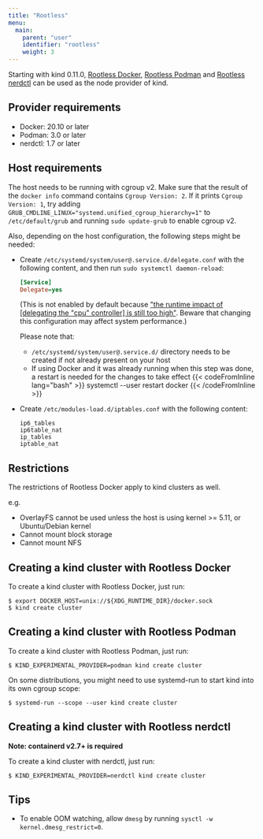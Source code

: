 ```yaml
---
title: "Rootless"
menu:
  main:
    parent: "user"
    identifier: "rootless"
    weight: 3
---
```

Starting with kind 0.11.0, [Rootless Docker](https://docs.docker.com/go/rootless/), [Rootless Podman](https://github.com/containers/podman/blob/master/docs/tutorials/rootless_tutorial.md) and [Rootless nerdctl](https://github.com/containerd/nerdctl/blob/main/docs/rootless.md) can be used as the node provider of kind.

## Provider requirements
- Docker: 20.10 or later
- Podman: 3.0 or later
- nerdctl: 1.7 or later

## Host requirements
The host needs to be running with cgroup v2.
Make sure that the result of the `docker info` command contains `Cgroup Version: 2`.
If it prints `Cgroup Version: 1`, try adding `GRUB_CMDLINE_LINUX="systemd.unified_cgroup_hierarchy=1"` to `/etc/default/grub` and
running `sudo update-grub` to enable cgroup v2.

Also, depending on the host configuration, the following steps might be needed:

- Create `/etc/systemd/system/user@.service.d/delegate.conf` with the following content, and then run `sudo systemctl daemon-reload`:

  ```ini
  [Service]
  Delegate=yes
  ```

  (This is not enabled by default because ["the runtime impact of
  [delegating the "cpu" controller] is still too
  high"](https://lists.fedoraproject.org/archives/list/devel@lists.fedoraproject.org/thread/ZMKLS7SHMRJLJ57NZCYPBAQ3UOYULV65/).
  Beware that changing this configuration may affect system
  performance.)

  Please note that:

  - `/etc/systemd/system/user@.service.d/` directory needs to be created if not already present on your host
  - If using Docker and it was already running when this step was done, a restart is needed for the changes to take
    effect
      {{< codeFromInline lang="bash" >}}
      systemctl --user restart docker
      {{< /codeFromInline >}}

- Create `/etc/modules-load.d/iptables.conf` with the following content:

  ```
  ip6_tables
  ip6table_nat
  ip_tables
  iptable_nat
  ```

## Restrictions

The restrictions of Rootless Docker apply to kind clusters as well.

e.g.
- OverlayFS cannot be used unless the host is using kernel >= 5.11, or Ubuntu/Debian kernel
- Cannot mount block storage
- Cannot mount NFS

## Creating a kind cluster with Rootless Docker

To create a kind cluster with Rootless Docker, just run:
```console
$ export DOCKER_HOST=unix://${XDG_RUNTIME_DIR}/docker.sock
$ kind create cluster
```

## Creating a kind cluster with Rootless Podman

To create a kind cluster with Rootless Podman, just run:
```console
$ KIND_EXPERIMENTAL_PROVIDER=podman kind create cluster
```

On some distributions, you might need to use systemd-run to start kind into its own cgroup scope:
```console
$ systemd-run --scope --user kind create cluster
```

## Creating a kind cluster with Rootless nerdctl

**Note: containerd v2.7+ is required**

To create a kind cluster with nerdctl, just run:
```console
$ KIND_EXPERIMENTAL_PROVIDER=nerdctl kind create cluster
```

## Tips
- To enable OOM watching, allow `dmesg` by running `sysctl -w kernel.dmesg_restrict=0`.
